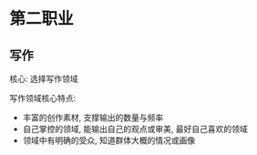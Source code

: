 # 第二职业

## 写作

核心: 选择写作领域

写作领域核心特点:

* 丰富的创作素材, 支撑输出的数量与频率
* 自己掌控的领域, 能输出自己的观点或审美, 最好自己喜欢的领域
* 领域中有明确的受众, 知道群体大概的情况或画像
